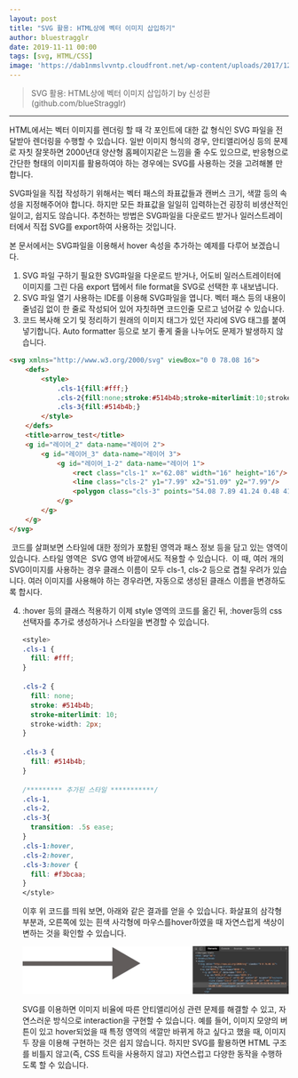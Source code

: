 ```yaml
---
layout: post
title: "SVG 활용: HTML상에 벡터 이미지 삽입하기"
author: bluestragglr
date: 2019-11-11 00:00
tags: [svg, HTML/CSS]
image: 'https://dab1nmslvvntp.cloudfront.net/wp-content/uploads/2017/12/1498798784svg101.svg'
---
```



> SVG 활용: HTML상에 벡터 이미지 삽입하기 by 신성환(github.com/blueStragglr)

---



HTML에서는 벡터 이미지를 렌더링 할 때 각 포인트에 대한 값 형식인 SVG 파일을 전달받아 렌더링을 수행할 수 있습니다. 일반 이미지 형식의 경우, 안티앨리어싱 등의 문제로 자칫 잘못하면 2000년대 양산형 홈페이지같은 느낌을 줄 수도 있으므로, 반응형으로 간단한 형태의 이미지를 활용하여야 하는 경우에는 SVG를 사용하는 것을 고려해볼 만 합니다. 

SVG파일을 직접 작성하기 위해서는 벡터 패스의 좌표값들과 캔버스 크기, 색깔 등의 속성을 지정해주어야 합니다. 하지만 모든 좌표값을 일일히 입력하는건 굉장히 비생산적인 일이고, 쉽지도 않습니다. 추천하는 방법은 SVG파일을 다운로드 받거나 일러스트레이터에서 직접 SVG를 export하여 사용하는 것입니다.  

본 문서에서는 SVG파일을 이용해서 hover 속성을 추가하는 예제를 다루어 보겠습니다. 

1. SVG 파일 구하기
   필요한 SVG파일을 다운로드 받거나, 어도비 일러스트레이터에 이미지를 그린 다음 export 탭에서 file format을 SVG로 선택한 후 내보냅니다. 
2. SVG 파일 열기
   사용하는 IDE를 이용해 SVG파일을 엽니다. 벡터 패스 등의 내용이 줄넘김 없이 한 줄로 작성되어 있어 자칫하면 코드인줄 모르고 넘어갈 수 있습니다. 
3. 코드 복사해 오기 및 정리하기
   원래의 이미지 태그가 있던 자리에 SVG 태그를 붙여넣기합니다. Auto formatter 등으로 보기 좋게 줄을 나누어도 문제가 발생하지 않습니다. 

```html
<svg xmlns="http://www.w3.org/2000/svg" viewBox="0 0 78.08 16">
    <defs>
        <style>
            .cls-1{fill:#fff;}
            .cls-2{fill:none;stroke:#514b4b;stroke-miterlimit:10;stroke-width:2px;}
            .cls-3{fill:#514b4b;}
        </style>
    </defs>
    <title>arrow_test</title>
    <g id="레이어_2" data-name="레이어 2">
        <g id="레이어_3" data-name="레이어 3">
            <g id="레이어_1-2" data-name="레이어 1">
                <rect class="cls-1" x="62.08" width="16" height="16"/>
                <line class="cls-2" y1="7.99" x2="51.09" y2="7.99"/>
                <polygon class="cls-3" points="54.08 7.89 41.24 0.48 41.24 15.3 54.08 7.89"/>
            </g>
        </g>
    </g>
</svg>
```

​	코드를 살펴보면 스타일에 대한 정의가 포함된 <defs> 영역과 패스 정보 등을 담고 있는 <g> 영역이 있습니다. 스타일 영역은
​	SVG 영역 바깥에서도 적용할 수 있습니다. 
​	이 때, 여러 개의 SVG이미지를 사용하는 경우 클래스 이름이 모두 cls-1, cls-2 등으로 겹칠 우려가 있습니다. 여러 이미지를 사용 
​	해야 하는 경우라면, 자동으로 생성된 클래스 이름을 변경하도록 합시다.



4. :hover 등의 클래스 적용하기
   이제 style 영역의 코드를 옮긴 뒤, :hover등의 css 선택자를 추가로 생성하거나 스타일을 변경할 수 있습니다. 

   ```css
   <style>
   .cls-1 {
     fill: #fff;
   }
   
   .cls-2 {
     fill: none;
     stroke: #514b4b;
     stroke-miterlimit: 10;
     stroke-width: 2px;
   }
   
   .cls-3 {
     fill: #514b4b;
   }
   
   /********* 추가된 스타일 ***********/
   .cls-1,
   .cls-2,
   .cls-3{
     transition: .5s ease;
   }
   .cls-1:hover,
   .cls-2:hover,
   .cls-3:hover {
     fill: #f3bcaa;
   }
   </style>
   ```

   

   이후 위 코드를 띄워 보면, 아래와 같은 결과를 얻을 수 있습니다.  화살표의 삼각형 부분과, 오른쪽에 있는 흰색 사각형에 마우스를hover하였을 때 자연스럽게 색상이 변하는 것을 확인할 수 있습니다. 

   ![svg-hover](../assets/images/svg-hover.gif)

   

   SVG를 이용하면 이미지 비율에 따른 안티앨리어싱 관련 문제를 해결할 수 있고, 자연스러운 방식으로 interaction을 구현할 수 있습니다. 예를 들어, 이미지 모양의 버튼이 있고 hover되었을 때 특정 영역의 색깔만 바뀌게 하고 싶다고 했을 때, 이미지 두 장을 이용해 구현하는 것은 쉽지 않습니다. 하지만 SVG를 활용하면 HTML 구조를 비틀지 않고(즉, CSS 트릭을 사용하지 않고) 자연스럽고 다양한 동작을 수행하도록 할 수 있습니다.

